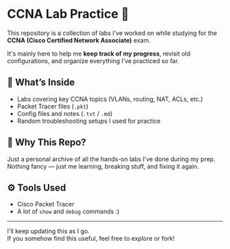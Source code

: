 # CCNA Lab Practice 📘

This repository is a collection of labs I’ve worked on while studying for the **CCNA (Cisco Certified Network Associate)** exam.

It's mainly here to help me **keep track of my progress**, revisit old configurations, and organize everything I’ve practiced so far.

## 🧪 What’s Inside

- Labs covering key CCNA topics (VLANs, routing, NAT, ACLs, etc.)
- Packet Tracer files (`.pkt`)
- Config files and notes (`.txt` / `.md`)
- Random troubleshooting setups I used for practice

## 📌 Why This Repo?

Just a personal archive of all the hands-on labs I’ve done during my prep.  
Nothing fancy — just me learning, breaking stuff, and fixing it again.

## ⚙️ Tools Used

- Cisco Packet Tracer  
- A lot of `show` and `debug` commands :)

---

I'll keep updating this as I go.  
If you somehow find this useful, feel free to explore or fork!
